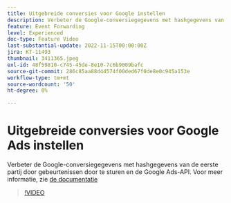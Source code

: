 ```yaml
---
title: Uitgebreide conversies voor Google instellen
description: Verbeter de Google-conversiegegevens met hashgegevens van de eerste partij door gebeurtenissen door te sturen en de Google Ads-API.
feature: Event Forwarding
level: Experienced
doc-type: Feature Video
last-substantial-update: 2022-11-15T00:00:00Z
jira: KT-11493
thumbnail: 3411365.jpeg
exl-id: 48f59810-c745-45de-8e10-7c6b9009bafc
source-git-commit: 286c85aa88d44574f00ded67f0de8e0c945a153e
workflow-type: tm+mt
source-wordcount: '50'
ht-degree: 0%

---
```


# Uitgebreide conversies voor Google Ads instellen

Verbeter de Google-conversiegegevens met hashgegevens van de eerste partij door gebeurtenissen door te sturen en de Google Ads-API. Voor meer informatie, zie [ de documentatie ](https://experienceleague.adobe.com/docs/experience-platform/tags/extensions/adobe/google-ads-enhanced-conversions/overview.html?lang=nl-NL)

>[!VIDEO](https://video.tv.adobe.com/v/3411365/?learn=on&enablevpops)
